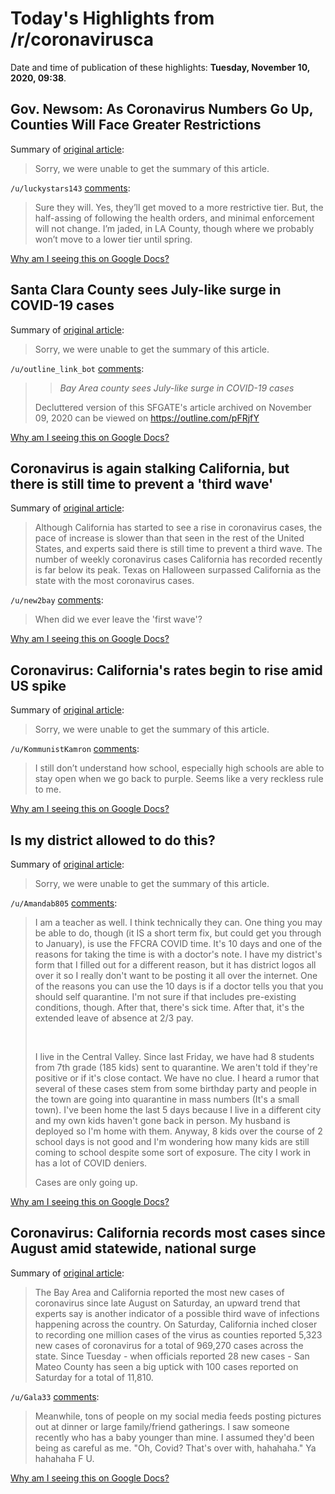 # Today's Highlights from /r/coronavirusca

Date and time of publication of these highlights: **Tuesday, November 10, 2020, 09:38**.

## Gov. Newsom: As Coronavirus Numbers Go Up, Counties Will Face Greater Restrictions

Summary of [original article](https://laist.com/latest/post/20201109/gov-newsom-coronavirus-california-updates-covid-19):

> Sorry, we were unable to get the summary of this article.

`/u/luckystars143` [comments](https://www.reddit.com/r/CoronavirusCA/comments/jrdl0n/gov_newsom_as_coronavirus_numbers_go_up_counties/):

> Sure they will. Yes, they’ll get moved to a more restrictive tier.  But, the half-assing of following the health orders, and minimal enforcement will not change. I’m jaded, in LA County, though where we probably won’t move to a lower tier until spring.

[Why am I seeing this on Google Docs?](https://docs.google.com/document/d/1Dc6We63vOXIZsc0op-Bt4abqkYjXzOigalQqFxmvvbM/edit?usp=sharing)

## Santa Clara County sees July-like surge in COVID-19 cases

Summary of [original article](https://www.sfgate.com/bayarea/article/Santa-Clara-County-surge-orange-tier-15713369.php):

> Sorry, we were unable to get the summary of this article.

`/u/outline_link_bot` [comments](https://www.reddit.com/r/CoronavirusCA/comments/jr75g4/santa_clara_county_sees_julylike_surge_in_covid19/):

> > *Bay Area county sees July-like surge in COVID-19 cases*
> 
> Decluttered version of this SFGATE's article archived on November 09, 2020 can be viewed on https://outline.com/pFRjfY

[Why am I seeing this on Google Docs?](https://docs.google.com/document/d/1Dc6We63vOXIZsc0op-Bt4abqkYjXzOigalQqFxmvvbM/edit?usp=sharing)

## Coronavirus is again stalking California, but there is still time to prevent a 'third wave'

Summary of [original article](https://www.latimes.com/california/story/2020-11-08/is-california-headed-to-a-third-coronavirus-wave):

> Although California has started to see a rise in coronavirus cases, the pace of increase is slower than that seen in the rest of the United States, and experts said there is still time to prevent a third wave. The number of weekly coronavirus cases California has recorded recently is far below its peak. Texas on Halloween surpassed California as the state with the most coronavirus cases.

`/u/new2bay` [comments](https://www.reddit.com/r/CoronavirusCA/comments/jr2vny/coronavirus_is_again_stalking_california_but/):

> When did we ever leave the 'first wave'?

[Why am I seeing this on Google Docs?](https://docs.google.com/document/d/1Dc6We63vOXIZsc0op-Bt4abqkYjXzOigalQqFxmvvbM/edit?usp=sharing)

## Coronavirus: California's rates begin to rise amid US spike

Summary of [original article](https://www.mercurynews.com/2020/11/09/coronavirus-californias-rates-begin-to-rise-amid-nationwide-spike/):

> Sorry, we were unable to get the summary of this article.

`/u/KommunistKamron` [comments](https://www.reddit.com/r/CoronavirusCA/comments/jr77lq/coronavirus_californias_rates_begin_to_rise_amid/):

> I still don’t understand how school, especially high schools are able to stay open when we go back to purple. Seems like a very reckless rule to me.

[Why am I seeing this on Google Docs?](https://docs.google.com/document/d/1Dc6We63vOXIZsc0op-Bt4abqkYjXzOigalQqFxmvvbM/edit?usp=sharing)

## Is my district allowed to do this?

Summary of [original article](/r/Teachers/comments/jr7egk/is_my_district_allowed_to_do_this/):

> Sorry, we were unable to get the summary of this article.

`/u/Amandab805` [comments](https://www.reddit.com/r/CoronavirusCA/comments/jr7eqs/is_my_district_allowed_to_do_this/):

> I am a teacher as well. I think technically they can. One thing you may be able to do, though (it IS a short term fix, but could get you through to January), is use the FFCRA COVID time. It's 10 days and one of the reasons for taking the time is with a doctor's note. I have my district's form that I filled out for a different reason, but it has district logos all over it so I really don't want to be posting it all over the internet. One of the reasons you can use the 10 days is if a doctor tells you that you should self quarantine. I'm not sure if that includes pre-existing conditions, though. After that, there's sick time.  After that, it's the extended leave of absence at 2/3 pay. 
> 
> &#x200B;
> 
> I live in the Central Valley. Since last Friday, we have had 8 students from 7th grade (185 kids) sent to quarantine. We aren't told if they're positive or if it's close contact. We have no clue. I heard a rumor that several of these cases stem from some birthday party and people in the town are going into quarantine in mass numbers (It's a small town). I've been home the last 5 days because I live in a different city and my own kids haven't gone back in person. My husband is deployed so I'm home with them.  Anyway, 8 kids over the course of 2 school days is not good and I'm wondering how many kids are still coming to school despite some sort of exposure. The city I work in has a lot of COVID deniers. 
> 
> Cases are only going up.

[Why am I seeing this on Google Docs?](https://docs.google.com/document/d/1Dc6We63vOXIZsc0op-Bt4abqkYjXzOigalQqFxmvvbM/edit?usp=sharing)

## Coronavirus: California records most cases since August amid statewide, national surge

Summary of [original article](https://www.mercurynews.com/coronavirus-california-records-most-cases-since-august-amid-statewide-national-surge):

> The Bay Area and California reported the most new cases of coronavirus since late August on Saturday, an upward trend that experts say is another indicator of a possible third wave of infections happening across the country. On Saturday, California inched closer to recording one million cases of the virus as counties reported 5,323 new cases of coronavirus for a total of 969,270 cases across the state. Since Tuesday - when officials reported 28 new cases - San Mateo County has seen a big uptick with 100 cases reported on Saturday for a total of 11,810.

`/u/Gala33` [comments](https://www.reddit.com/r/CoronavirusCA/comments/jqkfh6/coronavirus_california_records_most_cases_since/):

> Meanwhile, tons of people on my social media feeds posting pictures out at dinner or large family/friend gatherings.  I saw someone recently who has a baby younger than mine.  I assumed they'd been being as careful as me.  "Oh, Covid?  That's over with, hahahaha."  Ya hahahaha F U.

[Why am I seeing this on Google Docs?](https://docs.google.com/document/d/1Dc6We63vOXIZsc0op-Bt4abqkYjXzOigalQqFxmvvbM/edit?usp=sharing)

